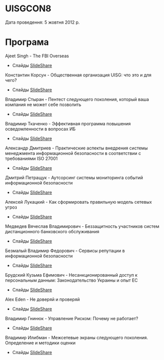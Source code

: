 # UISGCON8

Дата проведення: 5 жовтня 2012 р.

# Програма

Ajeet Singh - The FBI Overseas
- Слайды [SlideShare](https://www.slideshare.net/uisg/ajeet-singh-the-fbi-overseas)

Константин Корсун - Общественная организация UISG: что это и для чего?
- Слайды [SlideShare](https://www.slideshare.net/uisg/uisg)

Владимир Стыран - Пентест следующего поколения, который ваша компания не может себе позволить
- Слайды [SlideShare](https://www.slideshare.net/uisg/ss-14700576)

Владимир Ткаченко - Эффективная программа повышения осведомленности в вопросах ИБ
- Слайды [SlideShare](https://www.slideshare.net/uisg/ss-14700585)

Александр Дмитриев - Практические аспекты внедрения системы менеджмента информационной безопасности в соответствии с требованиями ISO 27001
- Слайды [SlideShare](https://www.slideshare.net/uisg/iso-27001-14700612)

Дмитрий Петращук - Аутсорсинг системы мониторинга событий информационной безопасности
- Слайды [SlideShare](https://www.slideshare.net/uisg/ss-14700600)

Алексей Лукацкий - Как сформировать правильную модель сетевых угроз
- Слайды [SlideShare](https://www.slideshare.net/uisg/ss-14700594)

Медведев Вячеслав Владимирович - Беззащитность участников систем дистанционного банковского обслуживания
- Слайды [SlideShare](https://www.slideshare.net/uisg/ss-14700617)

Безмалый Владимир Федорович - Сервисы репутации в информационной безопасности
- Слайды [SlideShare](https://www.slideshare.net/uisg/ss-14700627)

Брудский Кузьма Ефимович - Несанкционированный доступ к персональным данным: Законодательство Украины и опыт ЕС
- Слайды [SlideShare](https://www.slideshare.net/uisg/ss-14700637)

Alex Eden - Не доверяй и проверяй
- Слайды [SlideShare](https://www.slideshare.net/uisg/alex-eden)

Владимир Гнинюк - Управление Риском: Почему не работает?
- Слайды [SlideShare](https://www.slideshare.net/uisg/ss-14748030)

Владимир Илибман - Межсетевые экраны следующего поколения. Определение и методики оценки
- Слайды [SlideShare](https://www.slideshare.net/uisg/ss-14703767)
